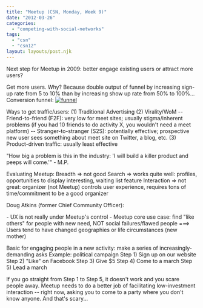 ```yaml
---
title: "Meetup (CSN, Monday, Week 9)"
date: "2012-03-26"
categories: 
  - "competing-with-social-networks"
tags: 
  - "csn"
  - "csn12"
layout: layouts/post.njk
---
```


Next step for Meetup in 2009: better engage existing users or attract more users?

Get more users. Why? Because double output of funnel by increasing sign-up rate from 5 to 10% than by increasing show up rate from 50% to 100%... Conversion funnel: [![](images/funnel3-1024x572.jpg "funnel")](http://colinbarry.com/wp-content/uploads/2012/03/funnel3.jpg)

Ways to get traffic/users: (1) Traditional Advertising (2) Virality/WoM -- Friend-to-friend (F2F): very low for meet sites; usually stigma/inherent problems (if you had 10 friends to do activity X, you wouldn't need a meet platform) -- Stranger-to-stranger (S2S): potentially effective; prospective new user sees something about meet site on Twitter, a blog, etc. (3) Product-driven traffic: usually least effective

"How big a problem is this in the industry: 'I will build a killer product and peeps will come.'" - M.P.

Evaluating Meetup: Breadth => not good Search => works quite well: profiles, opportunities to display interesting, waiting list feature Interaction => not great: organizer (not Meetup) controls user experience, requires tons of time/commitment to be a good organizer

Doug Atkins (former Chief Community Officer):

\- UX is not really under Meetup's control - Meetup core use case: find "like others" for people with new need, NOT social failures/flawed people ===> Users tend to have changed geographies or life circumstances (new mother)

Basic for engaging people in a new activity: make a series of increasingly-demanding asks Example: political campaign Step 1) Sign up on our website Step 2) "Like" on Facebook Step 3) Give $5 Step 4) Come to a march Step 5) Lead a march

If you go straight from Step 1 to Step 5, it doesn't work and you scare people away. Meetup needs to do a better job of facilitating low-investment interaction -- right now, asking you to come to a party where you don't know anyone. And that's scary...
